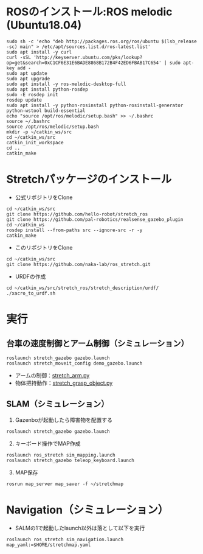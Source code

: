 # ROSのインストール:ROS melodic (Ubuntu18.04)
```
sudo sh -c 'echo "deb http://packages.ros.org/ros/ubuntu $(lsb_release -sc) main" > /etc/apt/sources.list.d/ros-latest.list'
sudo apt install -y curl
curl -sSL 'http://keyserver.ubuntu.com/pks/lookup? op=get&search=0xC1CF6E31E6BADE8868B172B4F42ED6FBAB17C654' | sudo apt-key add -
sudo apt update
sudo apt upgrade
sudo apt install -y ros-melodic-desktop-full
sudo apt install python-rosdep
sudo -E rosdep init
rosdep update
sudo apt install -y python-rosinstall python-rosinstall-generator python-wstool build-essential
echo "source /opt/ros/melodic/setup.bash" >> ~/.bashrc
source ~/.bashrc
source /opt/ros/melodic/setup.bash
mkdir -p ~/catkin_ws/src
cd ~/catkin_ws/src
catkin_init_workspace
cd ..
catkin_make
```

# Stretchパッケージのインストール
- 公式リポジトリをClone
```
cd ~/catkin_ws/src
git clone https://github.com/hello-robot/stretch_ros
git clone https://github.com/pal-robotics/realsense_gazebo_plugin
cd ~/catkin_ws
rosdep install --from-paths src --ignore-src -r -y
catkin_make
```

- このリポジトリをClone
```
cd ~/catkin_ws/src
git clone https://github.com/naka-lab/ros_stretch.git
```

- URDFの作成
```
cd ~/catkin_ws/src/stretch_ros/stretch_description/urdf/
./xacro_to_urdf.sh
```

# 実行
## 台車の速度制御とアーム制御（シミュレーション）

```
roslaunch stretch_gazebo gazebo.launch
roslaunch stretch_moveit_config demo_gazebo.launch
```
- アームの制御：[stretch_arm.py](scripts/stretch_arm.py)
- 物体把持動作：[stretch_grasp_object.py](scripts/stretch_grasp_object.py)

## SLAM（シミュレーション）
1. Gazenboが起動したら障害物を配置する
```
roslaunch stretch_gazebo gazebo.launch
```

2. キーボード操作でMAP作成
```
roslaunch ros_stretch sim_mapping.launch
roslaunch stretch_gazebo teleop_keyboard.launch
```

3. MAP保存
```
rosrun map_server map_saver -f ~/stretchmap
```

# Navigation（シミュレーション）
- SALMの1で起動したlaunch以外は落として以下を実行
```
roslaunch ros_stretch sim_navigation.launch map_yaml:=$HOME/stretchmap.yaml
```
